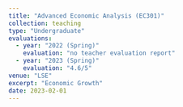 ```yaml
---
title: "Advanced Economic Analysis (EC301)"
collection: teaching
type: "Undergraduate"
evaluations:
  - year: "2022 (Spring)"
    evaluation: "no teacher evaluation report"
  - year: "2023 (Spring)"
    evaluation: "4.6/5"
venue: "LSE"
excerpt: "Economic Growth"
date: 2023-02-01
---
```

